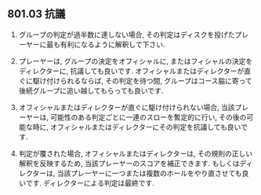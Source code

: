 ## 801.03 抗議

1. グループの判定が過半数に達しない場合,
その判定はディスクを投げたプレーヤーに最も有利になるように解釈して下さい.

1. プレーヤーは,
グループの決定をオフィシャルに,
またはフィシャルの決定をディレクターに,
抗議しても良いです.
オフィシャルまたはディレクターが直ぐに駆け付けられるならば,
その判定を待つ間,
グループはコース脇に寄って後続グループに追い越してもらっても良いです.

1. オフィシャルまたはディレクターが直ぐに駆け付けられない場合,
当該プレーヤーは,
可能性のある判定ごとに一連のスローを暫定的に行い,
その後の可能な時に,
オフィシャルまたはディレクターにその判定を抗議しても良いです.

1. 判定が覆された場合,
オフィシャルまたはディレクターは,
その規則の正しい解釈を反映するため,
当該プレーヤーのスコアを補正できます.
もしくはディレクターは,
当該プレーヤーに一つまたは複数のホールをやり直させても良いです.
ディレクターによる判定は最終です.
